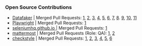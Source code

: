 ### Open Source Contributions
- [Datafaker](https://github.com/datafaker-net/datafaker) | Merged Pull Requests: [1](https://github.com/datafaker-net/datafaker/pull/155), [2](https://github.com/datafaker-net/datafaker/pull/156), [3](https://github.com/datafaker-net/datafaker/pull/165), [4](https://github.com/datafaker-net/datafaker/pull/170), [5](https://github.com/datafaker-net/datafaker/pull/171), [6](https://github.com/datafaker-net/datafaker/pull/191), [7](https://github.com/datafaker-net/datafaker/pull/194), [8](https://github.com/datafaker-net/datafaker/pull/197). [9](https://github.com/datafaker-net/datafaker/pull/204), [10](https://github.com/datafaker-net/datafaker/pull/208), [11](https://github.com/datafaker-net/datafaker/pull/209)
- [Playwright](https://github.com/microsoft/playwright) | Merged Pull Requests: [1](https://github.com/microsoft/playwright/pull/26537)
- [seleniumhq.github.io ](https://github.com/SeleniumHQ/seleniumhq.github.io) | Merged Pull Requests: [1](https://github.com/SeleniumHQ/seleniumhq.github.io/pull/1458)
- [mattermost](https://github.com/mattermost/mattermost) | Merged Pull Requests (Role: QA): [1](https://github.com/mattermost/mattermost/pull/24747), [2](https://github.com/mattermost/mattermost/pull/24847)
- [checkstyle](https://github.com/checkstyle/checkstyle) | Merged Pull Requests: [1](https://github.com/checkstyle/checkstyle/pull/14309), [2](https://github.com/checkstyle/checkstyle/pull/14311), [3](https://github.com/checkstyle/checkstyle/pull/14323), [4](https://github.com/checkstyle/checkstyle/pull/14350), [5](https://github.com/checkstyle/checkstyle/pull/14354), [6](https://github.com/checkstyle/checkstyle/pull/14355)
